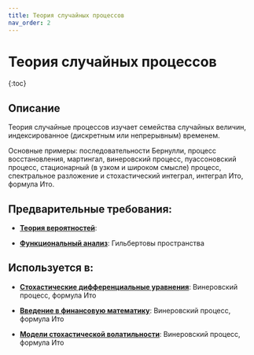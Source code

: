 ```yaml
---
title: Теория случайных процессов
nav_order: 2
---
```


# Теория случайных процессов


{:toc}

## Описание 
Теория случайные процессов изучает семейства случайных величин, индексированное 
(дискретным или непрерывным) временем.

Основные примеры: последовательности Бернулли, процесс восстановления, мартингал,
винеровский процесс, пуассоновский процесс, стационарный (в узком и широком смысле) процесс,
спектральное разложение и стохастический интеграл, интеграл Ито, формула Ито.


## Предварительные требования:

- **[Теория вероятностей](probability.md)**: 

- **[Функциональный анализ](functional_analysis.md)**: Гильбертовы пространства



## Используется в:

- **[Стохастические дифференциальные уравнения](sde.md)**: Винеровский процесс, формула Ито


- **[Введение в финансовую математику](intro_fin_math.md)**: Винеровский процесс, формула Ито


- **[Модели стохастической волатильности](lsv.md)**: Винеровский процесс, формула Ито

